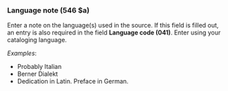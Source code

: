 ### Language note (546 $a)

Enter a note on the language(s) used in the source. If this field is filled out, an entry is also required in the field **Language code (041)**. Enter using your cataloging language.

_Examples_:

- Probably Italian
- Berner Dialekt
- Dedication in Latin. Preface in German.
